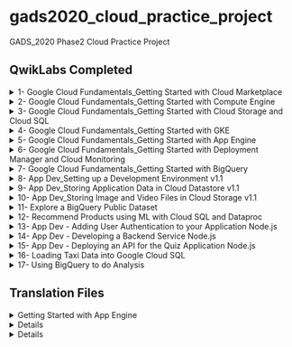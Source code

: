 # gads2020_cloud_practice_project
GADS_2020 Phase2 Cloud Practice Project

## QwikLabs Completed

<details>
  <summary>1- Google Cloud Fundamentals_Getting Started with Cloud Marketplace</summary>
  <img src="Screenshots/1- Google Cloud Fundamentals_Getting Started with Cloud Marketplace-1.jpg">
</details>

<details>
  <summary>2- Google Cloud Fundamentals_Getting Started with Compute Engine</summary>
  <img src="Screenshots/2- Google Cloud Fundamentals_Getting Started with Compute Engine-1.jpg">
</details>

<details>
  <summary>3- Google Cloud Fundamentals_Getting Started with Cloud Storage and Cloud SQL</summary>
  <img src="Screenshots/3- Google Cloud Fundamentals_Getting Started with Cloud Storage and Cloud SQL-1.jpg">
</details>

<details>
  <summary>4- Google Cloud Fundamentals_Getting Started with GKE</summary>
  <img src="Screenshots/4- Google Cloud Fundamentals_Getting Started with GKE-1.jpg">
</details>

<details>
  <summary>5- Google Cloud Fundamentals_Getting Started with App Engine</summary>
  <img src="Screenshots/5- Google Cloud Fundamentals_Getting Started with App Engine-1.jpg">
</details>

<details>
  <summary>6- Google Cloud Fundamentals_Getting Started with Deployment Manager and Cloud Monitoring</summary>
  <img src="Screenshots/6- Google Cloud Fundamentals_Getting Started with Deployment Manager and Cloud Monitoring-1.jpg">
</details>

<details>
  <summary>7- Google Cloud Fundamentals_Getting Started with BigQuery</summary>
  <img src="Screenshots/7- Google Cloud Fundamentals_Getting Started with BigQuery-1.jpg">
</details>

<details>
  <summary>8- App Dev_Setting up a Development Environment v1.1</summary>
  <img src="Screenshots/8- App Dev_Setting up a Development Environment v1.1-1.jpg">
</details>

<details>
  <summary>9- App Dev_Storing Application Data in Cloud Datastore v1.1</summary>
  <img src="Screenshots/9- App Dev_Storing Application Data in Cloud Datastore v1.1-1.jpg">
</details>

<details>
  <summary>10- App Dev_Storing Image and Video Files in Cloud Storage v1.1</summary>
  <img src="Screenshots/10- App Dev_Storing Image and Video Files in Cloud Storage v1.1-1.jpg">
</details>

<details>
  <summary>11- Explore a BigQuery Public Dataset</summary>
  <img src="Screenshots/11- Explore a BigQuery Public Dataset-1.jpg">
</details>

<details>
  <summary>12- Recommend Products using ML with Cloud SQL and Dataproc</summary>
  <img src="Screenshots/12- Recommend Products using ML with Cloud SQL and Dataproc-1.jpg">
</details>

<details>
  <summary>13- App Dev - Adding User Authentication to your Application Node.js</summary>
  <img src="Screenshots/13- App Dev - Adding User Authentication to your Application Node_js-1.jpg">
</details>

<details>
  <summary>14- App Dev - Developing a Backend Service Node.js</summary>
  <img src="Screenshots/14- App Dev - Developing a Backend Service Node_js-1.jpg">
</details>

<details>
  <summary>15- App Dev - Deploying an API for the Quiz Application Node.js</summary>
  <img src="Screenshots/15- App Dev - Deploying an API for the Quiz Application Node_js-1.jpg">
</details>

<details>
  <summary>16- Loading Taxi Data into Google Cloud SQL</summary>
  <img src="Screenshots/16- Loading Taxi Data into Google Cloud SQL-1.jpg">
</details>

<details>
  <summary>17- Using BigQuery to do Analysis</summary>
  <img src="Screenshots/17- Using BigQuery to do Analysis-1.jpg">
</details>


## Translation Files

<details>
  <summary>Getting Started with App Engine</summary>
  <a href="Translation/Getting Started with App Engine.md">
</details>

<details>
  <summary>Google Cloud Fundamentals Getting Started with Compute Engine</summary>
  <a href="Translation/Google Cloud Fundamentals Getting Started with Compute Engine.md">
</details>

<details>
  <summary>Google Cloud Fundamentals Getting Started with GKE</summary>
  <a href="Translation/Google Cloud Fundamentals Getting Started with GKE.md">
</details>

